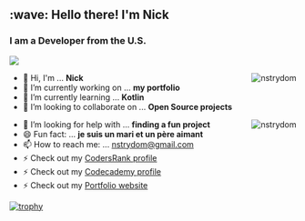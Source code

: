 
<h2 align="left" id="nick-title">:wave: Hello there! I'm Nick</h1>

<h3 align="left"> I am a Developer from the U.S. </h3>

![](https://komarev.com/ghpvc/?username=nstrydom2&color=brightgreen)

<a href="#nick-title">
  <img src="https://github-readme-stats.vercel.app/api?username=nstrydom2&count_private=true&show_icons=true&theme=radical&hide=contribs,issues" alt="nstrydom" align="right" />
</a>

- 👋 Hi, I'm ... **Nick**
- 🔭 I’m currently working on ... **my portfolio** 
- 🌱 I’m currently learning ... **Kotlin**
- 👯 I’m looking to collaborate on ... **Open Source projects**
<a href="#nick-title">
    <img src="https://github-readme-stats.vercel.app/api/top-langs/?username=nstrydom2&exclude_repo=dayz_server_mods&hide=xslt&langs_count=10&count_private=true&layout=compact&theme=radical" alt="nstrydom" align="right" />
</a>

- 🤔 I’m looking for help with ... **finding a fun project**
- 😄 Fun fact: ... **je suis un mari et un père aimant**
- 📫 How to reach me: ... [nstrydom@gmail.com](mailto:contact.nstrydom2@gmail.com)
- ⚡ Check out my [CodersRank profile](https://profile.codersrank.io/user/nstrydom2)
- ⚡ Check out my [Codecademy profile](https://www.codecademy.com/profiles/nstrydom)
- ⚡ Check out my [Portfolio website](http://nickthedev.rocks/)




[![trophy](https://github-profile-trophy.vercel.app/?username=nstrydom2&theme=onedark&row=1)](https://github.com/ryo-ma/github-profile-trophy)
